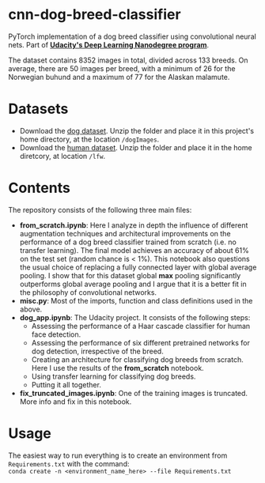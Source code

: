 # cnn-dog-breed-classifier
PyTorch implementation of a dog breed classifier using convolutional neural nets. Part of __[Udacity's Deep Learning Nanodegree program](https://eu.udacity.com/course/deep-learning-nanodegree--nd101?gclid=Cj0KCQiAheXiBRD-ARIsAODSpWMPNTRMr6ecpZ3sUWoLF5I45JYfwFsngcOqfJFUxYT_TnvSsXaecCMaAuFfEALw_wcB)__. 

The dataset contains 8352 images in total, divided across 133 breeds. On average, there are 50 images per breed, with a minimum of 26 for the Norwegian buhund and a maximum of 77 for the Alaskan malamute.


# Datasets
- Download the [dog dataset](https://s3-us-west-1.amazonaws.com/udacity-aind/dog-project/dogImages.zip).  Unzip the folder and place it in this project's home directory, at the location `/dogImages`. 
- Download the [human dataset](https://s3-us-west-1.amazonaws.com/udacity-aind/dog-project/lfw.zip).  Unzip the folder and place it in the home diretcory, at location `/lfw`.  

# Contents
The repository consists of the following three main files:
- **from_scratch.ipynb**: Here I analyze in depth the influence of different augmentation techniques and architectural improvements on the performance of a dog breed classifier trained from scratch (i.e. no transfer learning). The final model achieves an accuracy of about 61% on the test set (random chance is < 1%). This notebook also questions the usual choice of replacing a fully connected layer with global average pooling. I show that for this dataset global **max** pooling significantly outperforms global average pooling and I argue that it is a better fit in the philosophy of convolutional networks. 
- **misc.py**: Most of the imports, function and class definitions used in the above. 
- **dog_app.ipynb**: The Udacity project. It consists of the following steps:
    - Assessing the performance of a Haar cascade classifier for human face detection. 
    - Assessing the performance of six different pretrained networks for dog detection, irrespective of the breed. 
    - Creating an architecture for classifying dog breeds from scratch. Here I use the results of the **from_scratch** notebook. 
    - Using transfer learning for classifying dog breeds. 
    - Putting it all together. 
- **fix_truncated_images.ipynb**: One of the training images is truncated. More info and fix in this notebook. 
    
# Usage
The easiest way to run everything is to create an environment from `Requirements.txt` with the command:<br>
`conda create -n <environment_name_here> --file Requirements.txt`